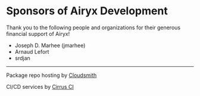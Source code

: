 # Sponsors of Airyx Development

Thank you to the following people and organizations for their generous
financial support of Airyx!

- Joseph D. Marhee (jmarhee)
- Arnaud Lefort
- srdjan

---

Package repo hosting by [Cloudsmith](https://cloudsmith.io)

CI/CD services by [Cirrus CI](https://cirrus-ci.org)
